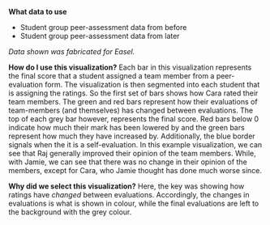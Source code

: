 **What data to use**

- Student group peer-assessment data from before
- Student group peer-assessment data from later

*Data shown was fabricated for Easel.* 

**How do I use this visualization?** 
Each bar in this visualization represents the final score that a student assigned a team member from a peer-evaluation form. The visualization is then segmented into each student that is assigning the ratings. So the first set of bars shows how Cara rated their team members. 
The green and red bars represent how their evaluations of team-members (and themselves) has changed between evaluations. The top of each grey bar however, represents the final score. Red bars below 0 indicate how much their mark has been lowered by and the green bars represent how much they have increased by. Additionally, the blue border signals when the it is a self-evaluation. 
In this example visualization, we can see that Raj generally improved their opinion of the team members. While, with Jamie, we can see that there was no change in their opinion of the members, except for Cara, who Jamie thought has done much worse since. 

**Why did we select this visualization?**
Here, the key was showing how ratings have *changed* between evaluations. Accordingly, the changes in evaluations is what is shown in colour, while the final evaluations are left to the background with the grey colour. 
